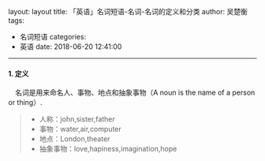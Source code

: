 layout: layout
title: 「英语」名词短语-名词-名词的定义和分类
author: 吴楚衡
tags:
  - 名词短语
categories:
  - 英语
date: 2018-06-20 12:41:00
---
#### 1. 定义
&emsp;名词是用来命名人、事物、地点和抽象事物（A noun is the name of a person or thing）.
> * 人称：john,sister,father
> * 事物：water,air,computer
> * 地点：London,theater
> * 抽象事物：love,hapiness,imagination,hope
